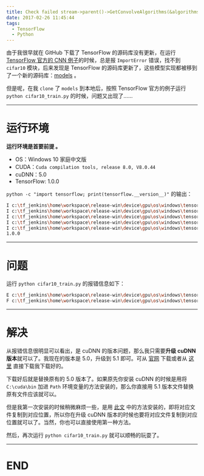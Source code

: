 ```yaml
---
title: Check failed stream->parent()->GetConvolveAlgorithms(&algorithms)解决办法
date: 2017-02-26 11:45:44
tags:
  - TensorFlow
  - Python
---
```


由于我很早就在 GitHub 下载了 TensorFlow 的源码库没有更新，在运行 [TensorFlow 官方的 CNN 例子](https://www.tensorflow.org/tutorials/deep_cnn)的时候，总是报 `ImportError` 错误，找不到 `cifar10` 模块，后来发现是 TensorFlow 的源码库更新了，这些模型实现都被移到了一个新的源码库：[models](https://github.com/tensorflow/models) 。

但是呢，在我 `clone` 了 `models` 到本地后，按照 TensorFlow 官方的例子运行 `python cifar10_train.py` 的时候，问题又出现了……

<!-- more -->

---


# 运行环境

**运行环境是首要前提 。**

- OS：Windows 10 家庭中文版
- CUDA：`Cuda compilation tools, release 8.0, V8.0.44`
- cuDNN：5.0
- TensorFlow: 1.0.0

`python -c "import tensorflow; print(tensorflow.__version__)"` 的输出：

```bash
I c:\tf_jenkins\home\workspace\release-win\device\gpu\os\windows\tensorflow\stream_executor\dso_loader.cc:135] successfully opened CUDA library cublas64_80.dll locally
I c:\tf_jenkins\home\workspace\release-win\device\gpu\os\windows\tensorflow\stream_executor\dso_loader.cc:135] successfully opened CUDA library cudnn64_5.dll locally
I c:\tf_jenkins\home\workspace\release-win\device\gpu\os\windows\tensorflow\stream_executor\dso_loader.cc:135] successfully opened CUDA library cufft64_80.dll locally
I c:\tf_jenkins\home\workspace\release-win\device\gpu\os\windows\tensorflow\stream_executor\dso_loader.cc:135] successfully opened CUDA library nvcuda.dll locally
I c:\tf_jenkins\home\workspace\release-win\device\gpu\os\windows\tensorflow\stream_executor\dso_loader.cc:135] successfully opened CUDA library curand64_80.dll locally
1.0.0
```

---

# 问题

运行 `python cifar10_train.py` 的报错信息如下：

```bash
E c:\tf_jenkins\home\workspace\release-win\device\gpu\os\windows\tensorflow\stream_executor\cuda\cuda_dnn.cc:390] Loaded runtime CuDNN library: 5005 (compatibility version 5000) but source was compiled with 5105 (compatibility version 5100).  If using a binary install, upgrade your CuDNN library to match.  If building from sources, make sure the library loaded at runtime matches a compatible version specified during compile configuration.
F c:\tf_jenkins\home\workspace\release-win\device\gpu\os\windows\tensorflow\core\kernels\conv_ops.cc:605] Check failed: stream->parent()->GetConvolveAlgorithms(&algorithms)
```

---

# 解决

从报错信息很明显可以看出，是 cuDNN 的版本问题，那么我只需要**升级 cuDNN 版本**就可以了。我现在的版本是 5.0，升级到 5.1 即可。可从 [官网](https://developer.nvidia.com/rdp/cudnn-download) 下载或者从 [这里](http://download.csdn.net/detail/u010099080/9764330) 直接下载我下载好的。

下载好后就是替换原有的 5.0 版本了。如果原先你安装 cuDNN 的时候是用将 `C:\cuda\bin` 加进 `Path` 环境变量的方法安装的，那么你直接用 5.1 版本文件替换原有文件应该就可以。

但是我第一次安装的时候稍微麻烦一些，是用 [此文](http://blog.csdn.net/u010099080/article/details/53418159) 中的方法安装的，即将对应文件复制到对应位置，所以你在升级 cuDNN 版本的时候也要将对应文件复制到对应位置就可以了。当然，你也可以直接使用第一种方法。

然后，再次运行 `python cifar10_train.py` 就可以顺畅的玩耍了。

---

# END